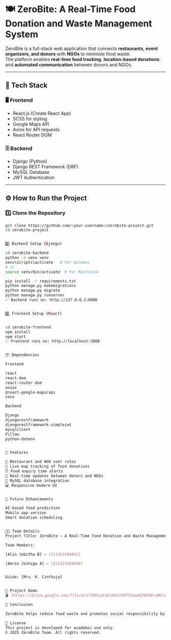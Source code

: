 # 🍽️ ZeroBite: A Real-Time Food Donation and Waste Management System

ZeroBite is a full-stack web application that connects **restaurants, event organizers, and donors** with **NGOs** to minimize food waste.  
The platform enables **real-time food tracking**, **location-based donations**, and **automated communication** between donors and NGOs.

---

## 🚀 Tech Stack

### 🖥️ Frontend
- React.js (Create React App)
- SCSS for styling
- Google Maps API
- Axios for API requests
- React Router DOM

### 🗄️ Backend
- Django (Python)
- Django REST Framework (DRF)
- MySQL Database
- JWT Authentication

---

## ⚙️ How to Run the Project

### 1️⃣ Clone the Repository
```bash
git clone https://github.com/<your-username>/zerobite-project.git
cd zerobite-project


2️⃣ Backend Setup (Django)

cd zerobite-backend
python -m venv venv
venv\Scripts\activate   # For Windows
# or
source venv/bin/activate  # For Mac/Linux

pip install -r requirements.txt
python manage.py makemigrations
python manage.py migrate
python manage.py runserver
✅ Backend runs on: http://127.0.0.1:8000


3️⃣ Frontend Setup (React)


cd zerobite-frontend
npm install
npm start
✅ Frontend runs on: http://localhost:3000


📦 Dependencies

Frontend

react
react-dom
react-router-dom
axios
@react-google-maps/api
sass

Backend

Django
djangorestframework
djangorestframework-simplejwt
mysqlclient
Pillow
python-dotenv


🔑 Features

👤 Restaurant and NGO user roles
📍 Live map tracking of food donations
⏰ Food expiry time alerts
📨 Real-time updates between donors and NGOs
💾 MySQL database integration
💻 Responsive modern UI


🧠 Future Enhancements

AI-based food prediction
Mobile app version
Smart donation scheduling


👩‍💻 Team Details
Project Title: ZeroBite – A Real-Time Food Donation and Waste Management System

Team Members:

[Alin Jebitha B] – [211423104032]

[Amrin Joshiga A] – [211423104036]


Guide: [Mrs. K. Cinthuja]


🎥 Project Demo
🎬 [https://drive.google.com/file/d/1fdRRJz4JECmPX2tRPfO3uw02Nh5NtvAM/view?usp=sharing]

🏁 Conclusion

ZeroBite helps reduce food waste and promotes social responsibility by connecting donors and NGOs through real-time technology.

📜 License
This project is developed for academic use only.
© 2025 ZeroBite Team. All rights reserved.

